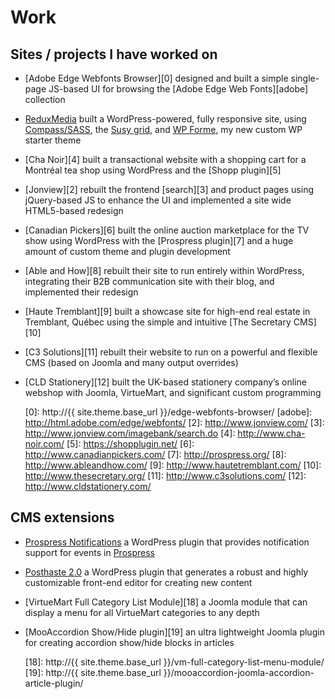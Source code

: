 
# Work

## Sites / projects I have worked on

* [Adobe Edge Webfonts Browser][0] designed and built a simple single-page JS-based UI for browsing the [Adobe Edge Web Fonts][adobe] collection
* [ReduxMedia][redux] built a WordPress-powered, fully responsive site, using [Compass/SASS][compass], the [Susy grid][susy], and [WP Forme][], my new custom WP starter theme
* [Cha Noir][4] built a transactional website with a shopping cart for a Montréal tea shop using WordPress and the [Shopp plugin][5]
* [Jonview][2] rebuilt the frontend [search][3] and product pages using jQuery-based JS to enhance the UI and implemented a site wide HTML5-based redesign
* [Canadian Pickers][6] built the online auction marketplace for the TV show using WordPress with the [Prospress plugin][7] and a huge amount of custom theme and plugin development
* [Able and How][8] rebuilt their site to run entirely within WordPress, integrating their B2B communication site with their blog, and implemented their redesign
* [Haute Tremblant][9] built a showcase site for high-end real estate in Tremblant, Québec using the simple and intuitive [The Secretary CMS][10]
* [C3 Solutions][11] rebuilt their website to run on a powerful and flexible CMS (based on Joomla and many output overrides)
* [CLD Stationery][12] built the UK-based stationery company’s online webshop with Joomla, VirtueMart, and significant custom programming

  [redux]: http://www.reduxmedia.com/
  [compass]: http://compass-style.org/
  [susy]: http://susy.oddbird.net/
  [WP Forme]: https://github.com/acusti/WP-Theme-Forme
  [0]: http://{{ site.theme.base_url }}/edge-webfonts-browser/
  [adobe]: http://html.adobe.com/edge/webfonts/
  [2]: http://www.jonview.com/
  [3]: http://www.jonview.com/imagebank/search.do
  [4]: http://www.cha-noir.com/
  [5]: https://shopplugin.net/
  [6]: http://www.canadianpickers.com/
  [7]: http://prospress.org/
  [8]: http://www.ableandhow.com/
  [9]: http://www.hautetremblant.com/
  [10]: http://www.thesecretary.org/
  [11]: http://www.c3solutions.com/
  [12]: http://www.cldstationery.com/

## CMS extensions

* [Prospress Notifications][15] a WordPress plugin that provides notification support for events in [Prospress][16]
* [Posthaste 2.0][17] a WordPress plugin that generates a robust and highly customizable front-end editor for creating new content
* [VirtueMart Full Category List Module][18] a Joomla module that can display a menu for all VirtueMart categories to any depth
* [MooAccordion Show/Hide plugin][19] an ultra lightweight Joomla plugin for creating accordion show/hide blocks in articles

  [15]: https://github.com/acusti/pp-notifications
  [16]: http://prospress.org/
  [17]: https://github.com/acusti/posthaste
  [18]: http://{{ site.theme.base_url }}/vm-full-category-list-menu-module/
  [19]: http://{{ site.theme.base_url }}/mooaccordion-joomla-accordion-article-plugin/
